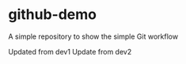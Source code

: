 # github-demo
A simple repository to show the simple Git workflow

Updated from dev1
Update from dev2
